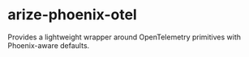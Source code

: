 # arize-phoenix-otel

Provides a lightweight wrapper around OpenTelemetry primitives with Phoenix-aware defaults.

